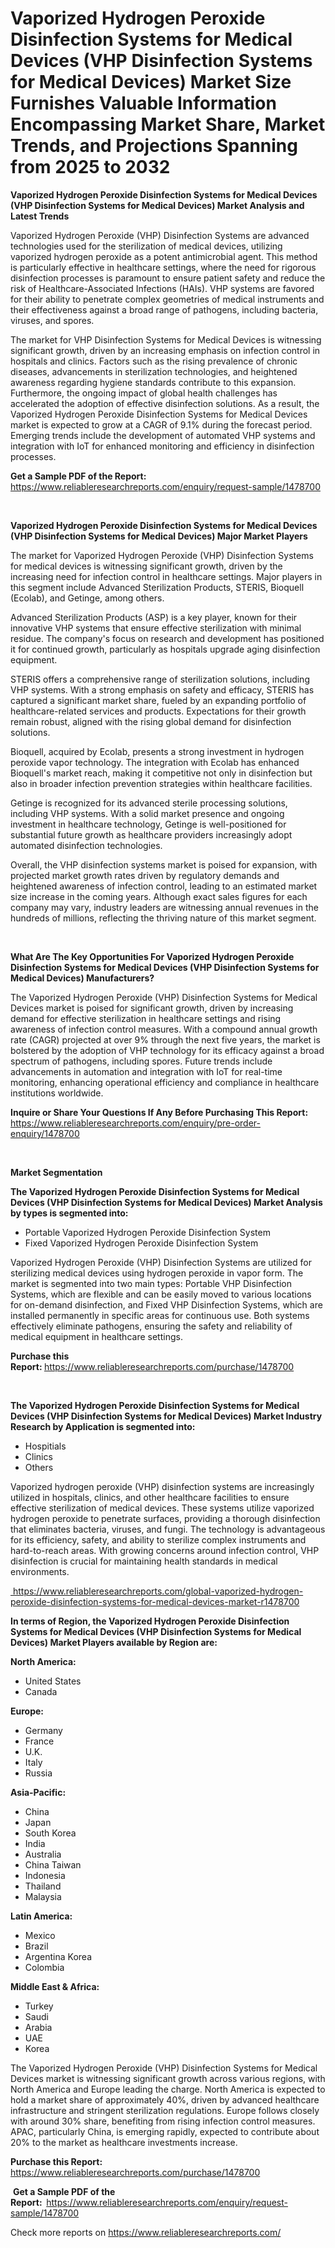 <p><h1>Vaporized Hydrogen Peroxide Disinfection Systems for Medical Devices (VHP Disinfection Systems for Medical Devices) Market Size Furnishes Valuable Information Encompassing Market Share, Market Trends, and Projections Spanning from 2025 to 2032</h1></p><p><strong>Vaporized Hydrogen Peroxide Disinfection Systems for Medical Devices (VHP Disinfection Systems for Medical Devices) Market Analysis and Latest Trends</strong></p>
<p><p>Vaporized Hydrogen Peroxide (VHP) Disinfection Systems are advanced technologies used for the sterilization of medical devices, utilizing vaporized hydrogen peroxide as a potent antimicrobial agent. This method is particularly effective in healthcare settings, where the need for rigorous disinfection processes is paramount to ensure patient safety and reduce the risk of Healthcare-Associated Infections (HAIs). VHP systems are favored for their ability to penetrate complex geometries of medical instruments and their effectiveness against a broad range of pathogens, including bacteria, viruses, and spores.</p><p>The market for VHP Disinfection Systems for Medical Devices is witnessing significant growth, driven by an increasing emphasis on infection control in hospitals and clinics. Factors such as the rising prevalence of chronic diseases, advancements in sterilization technologies, and heightened awareness regarding hygiene standards contribute to this expansion. Furthermore, the ongoing impact of global health challenges has accelerated the adoption of effective disinfection solutions. As a result, the Vaporized Hydrogen Peroxide Disinfection Systems for Medical Devices market is expected to grow at a CAGR of 9.1% during the forecast period. Emerging trends include the development of automated VHP systems and integration with IoT for enhanced monitoring and efficiency in disinfection processes.</p></p>
<p><strong>Get a Sample PDF of the Report:&nbsp;</strong> <a href="https://www.reliableresearchreports.com/enquiry/request-sample/1478700?utm_campaign=3264&utm_medium=2&utm_source=Github&utm_content=ia&utm_term=04032025&utm_id=vaporized-hydrogen-peroxide-disinfection-systems-for-medical-devices-vhp-disinfection-systems-for-medical-devices">https://www.reliableresearchreports.com/enquiry/request-sample/1478700</a></p>
<p>&nbsp;</p>
<p><strong>Vaporized Hydrogen Peroxide Disinfection Systems for Medical Devices (VHP Disinfection Systems for Medical Devices) Major Market Players</strong></p>
<p><p>The market for Vaporized Hydrogen Peroxide (VHP) Disinfection Systems for medical devices is witnessing significant growth, driven by the increasing need for infection control in healthcare settings. Major players in this segment include Advanced Sterilization Products, STERIS, Bioquell (Ecolab), and Getinge, among others.</p><p>Advanced Sterilization Products (ASP) is a key player, known for their innovative VHP systems that ensure effective sterilization with minimal residue. The company's focus on research and development has positioned it for continued growth, particularly as hospitals upgrade aging disinfection equipment.</p><p>STERIS offers a comprehensive range of sterilization solutions, including VHP systems. With a strong emphasis on safety and efficacy, STERIS has captured a significant market share, fueled by an expanding portfolio of healthcare-related services and products. Expectations for their growth remain robust, aligned with the rising global demand for disinfection solutions.</p><p>Bioquell, acquired by Ecolab, presents a strong investment in hydrogen peroxide vapor technology. The integration with Ecolab has enhanced Bioquell's market reach, making it competitive not only in disinfection but also in broader infection prevention strategies within healthcare facilities.</p><p>Getinge is recognized for its advanced sterile processing solutions, including VHP systems. With a solid market presence and ongoing investment in healthcare technology, Getinge is well-positioned for substantial future growth as healthcare providers increasingly adopt automated disinfection technologies.</p><p>Overall, the VHP disinfection systems market is poised for expansion, with projected market growth rates driven by regulatory demands and heightened awareness of infection control, leading to an estimated market size increase in the coming years. Although exact sales figures for each company may vary, industry leaders are witnessing annual revenues in the hundreds of millions, reflecting the thriving nature of this market segment.</p></p>
<p>&nbsp;</p>
<p><strong>What Are The Key Opportunities For Vaporized Hydrogen Peroxide Disinfection Systems for Medical Devices (VHP Disinfection Systems for Medical Devices) Manufacturers?</strong></p>
<p><p>The Vaporized Hydrogen Peroxide (VHP) Disinfection Systems for Medical Devices market is poised for significant growth, driven by increasing demand for effective sterilization in healthcare settings and rising awareness of infection control measures. With a compound annual growth rate (CAGR) projected at over 9% through the next five years, the market is bolstered by the adoption of VHP technology for its efficacy against a broad spectrum of pathogens, including spores. Future trends include advancements in automation and integration with IoT for real-time monitoring, enhancing operational efficiency and compliance in healthcare institutions worldwide.</p></p>
<p><strong>Inquire or Share Your Questions If Any Before Purchasing This Report:</strong> <a href="https://www.reliableresearchreports.com/enquiry/pre-order-enquiry/1478700?utm_campaign=3264&utm_medium=2&utm_source=Github&utm_content=ia&utm_term=04032025&utm_id=vaporized-hydrogen-peroxide-disinfection-systems-for-medical-devices-vhp-disinfection-systems-for-medical-devices">https://www.reliableresearchreports.com/enquiry/pre-order-enquiry/1478700</a></p>
<p>&nbsp;</p>
<p><strong>Market Segmentation</strong></p>
<p><strong>The Vaporized Hydrogen Peroxide Disinfection Systems for Medical Devices (VHP Disinfection Systems for Medical Devices) Market Analysis by types is segmented into:</strong></p>
<p><ul><li>Portable Vaporized Hydrogen Peroxide Disinfection System</li><li>Fixed Vaporized Hydrogen Peroxide Disinfection System</li></ul></p>
<p><p>Vaporized Hydrogen Peroxide (VHP) Disinfection Systems are utilized for sterilizing medical devices using hydrogen peroxide in vapor form. The market is segmented into two main types: Portable VHP Disinfection Systems, which are flexible and can be easily moved to various locations for on-demand disinfection, and Fixed VHP Disinfection Systems, which are installed permanently in specific areas for continuous use. Both systems effectively eliminate pathogens, ensuring the safety and reliability of medical equipment in healthcare settings.</p></p>
<p><strong>Purchase this Report:&nbsp;</strong><a href="https://www.reliableresearchreports.com/purchase/1478700?utm_campaign=3264&utm_medium=2&utm_source=Github&utm_content=ia&utm_term=04032025&utm_id=vaporized-hydrogen-peroxide-disinfection-systems-for-medical-devices-vhp-disinfection-systems-for-medical-devices">https://www.reliableresearchreports.com/purchase/1478700</a></p>
<p>&nbsp;</p>
<p><strong>The Vaporized Hydrogen Peroxide Disinfection Systems for Medical Devices (VHP Disinfection Systems for Medical Devices) Market Industry Research by Application is segmented into:</strong></p>
<p><ul><li>Hospitials</li><li>Clinics</li><li>Others</li></ul></p>
<p><p>Vaporized hydrogen peroxide (VHP) disinfection systems are increasingly utilized in hospitals, clinics, and other healthcare facilities to ensure effective sterilization of medical devices. These systems utilize vaporized hydrogen peroxide to penetrate surfaces, providing a thorough disinfection that eliminates bacteria, viruses, and fungi. The technology is advantageous for its efficiency, safety, and ability to sterilize complex instruments and hard-to-reach areas. With growing concerns around infection control, VHP disinfection is crucial for maintaining health standards in medical environments.</p></p>
<p><a href="https://www.reliableresearchreports.com/global-vaporized-hydrogen-peroxide-disinfection-systems-for-medical-devices-market-r1478700?utm_campaign=3264&utm_medium=2&utm_source=Github&utm_content=ia&utm_term=04032025&utm_id=vaporized-hydrogen-peroxide-disinfection-systems-for-medical-devices-vhp-disinfection-systems-for-medical-devices">&nbsp;https://www.reliableresearchreports.com/global-vaporized-hydrogen-peroxide-disinfection-systems-for-medical-devices-market-r1478700</a></p>
<p><strong>In terms of Region, the Vaporized Hydrogen Peroxide Disinfection Systems for Medical Devices (VHP Disinfection Systems for Medical Devices) Market Players available by Region are:</strong></p>
<p>
    <p> <strong> North America: </strong>
        <ul>
            <li>United States</li>
            <li>Canada</li>
        </ul>
        </p> 
    <p> <strong> Europe: </strong>
        <ul>
            <li>Germany</li>
            <li>France</li>
            <li>U.K.</li>
            <li>Italy</li>
            <li>Russia</li>
        </ul>
        </p> 
    <p> <strong> Asia-Pacific: </strong>
        <ul>
            <li>China</li>
            <li>Japan</li>
            <li>South Korea</li>
            <li>India</li>
            <li>Australia</li>
            <li>China Taiwan</li>
            <li>Indonesia</li>
            <li>Thailand</li>
            <li>Malaysia</li>
        </ul>
        </p> 
    <p> <strong> Latin America: </strong>
        <ul>
            <li>Mexico</li>
            <li>Brazil</li>
            <li>Argentina Korea</li>
            <li>Colombia</li>
        </ul>
        </p> 
    <p> <strong> Middle East & Africa: </strong>
        <ul>
            <li>Turkey</li>
            <li>Saudi</li>
            <li>Arabia</li>
            <li>UAE</li>
            <li>Korea</li>
        </ul>
    </p>
    </p>
<p><p>The Vaporized Hydrogen Peroxide (VHP) Disinfection Systems for Medical Devices market is witnessing significant growth across various regions, with North America and Europe leading the charge. North America is expected to hold a market share of approximately 40%, driven by advanced healthcare infrastructure and stringent sterilization regulations. Europe follows closely with around 30% share, benefiting from rising infection control measures. APAC, particularly China, is emerging rapidly, expected to contribute about 20% to the market as healthcare investments increase.</p></p>
<p><strong>Purchase this Report: </strong><a href="https://www.reliableresearchreports.com/purchase/1478700?utm_campaign=3264&utm_medium=2&utm_source=Github&utm_content=ia&utm_term=04032025&utm_id=vaporized-hydrogen-peroxide-disinfection-systems-for-medical-devices-vhp-disinfection-systems-for-medical-devices">https://www.reliableresearchreports.com/purchase/1478700</a></p>
<p>&nbsp;<strong>Get a Sample PDF of the Report:&nbsp;&nbsp;</strong><a href="https://www.reliableresearchreports.com/enquiry/request-sample/1478700?utm_campaign=3264&utm_medium=2&utm_source=Github&utm_content=ia&utm_term=04032025&utm_id=vaporized-hydrogen-peroxide-disinfection-systems-for-medical-devices-vhp-disinfection-systems-for-medical-devices">https://www.reliableresearchreports.com/enquiry/request-sample/1478700</a></p>
<p><strong></strong></p>
<p>Check more reports on <a href="https://www.reliableresearchreports.com/?utm_campaign=3264&utm_medium=2&utm_source=Github&utm_content=ia&utm_term=04032025&utm_id=vaporized-hydrogen-peroxide-disinfection-systems-for-medical-devices-vhp-disinfection-systems-for-medical-devices">https://www.reliableresearchreports.com/</a></p>